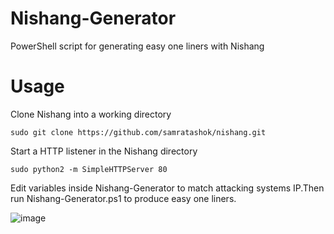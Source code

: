 # Nishang-Generator
PowerShell script for generating easy one liners with Nishang

# Usage 

Clone Nishang into a working directory

```
sudo git clone https://github.com/samratashok/nishang.git
```
Start a HTTP listener in the Nishang directory

```
sudo python2 -m SimpleHTTPServer 80
```

Edit variables inside Nishang-Generator to match attacking systems IP.Then run Nishang-Generator.ps1 to produce easy one liners.

![image](https://user-images.githubusercontent.com/68926315/138845093-5e5d217c-1242-40db-92b9-09e30d059e7c.png)

